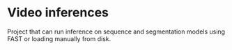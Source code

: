 # Video inferences
Project that can run inference on sequence and segmentation models using FAST or loading manually from disk. 
